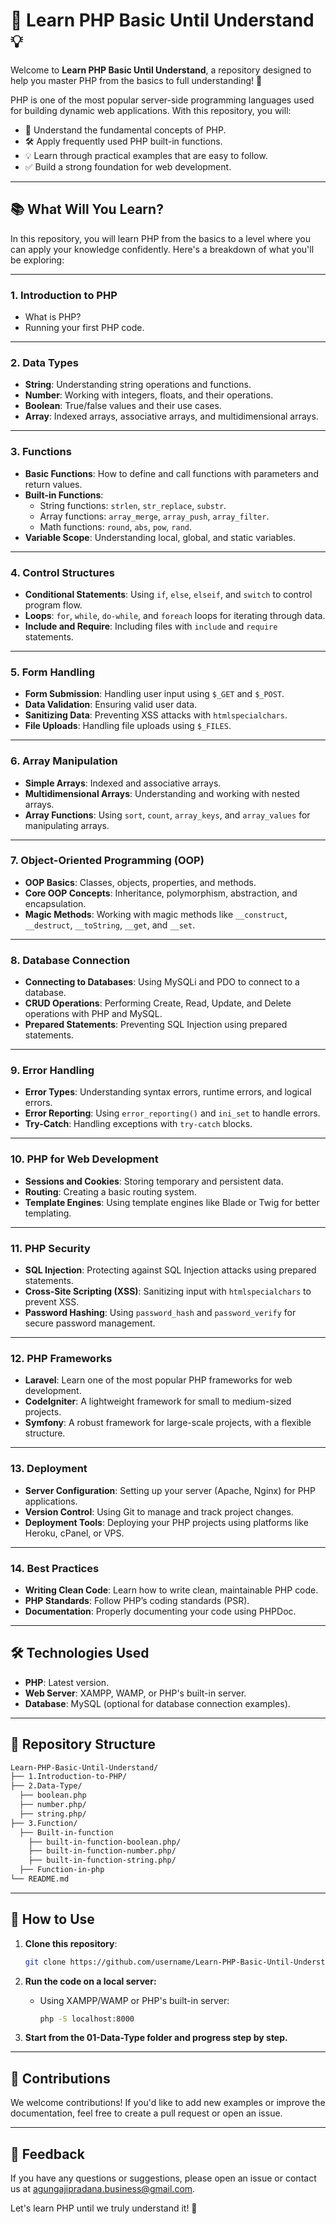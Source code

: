 # 🚀 Learn PHP Basic Until Understand 💡

Welcome to **Learn PHP Basic Until Understand**, a repository designed to help you master PHP from the basics to full understanding! 🎯

PHP is one of the most popular server-side programming languages used for building dynamic web applications. With this repository, you will:

- 📖 Understand the fundamental concepts of PHP.
- 🛠️ Apply frequently used PHP built-in functions.
- 💡 Learn through practical examples that are easy to follow.
- ✅ Build a strong foundation for web development.

---

## 📚 What Will You Learn?

In this repository, you will learn PHP from the basics to a level where you can apply your knowledge confidently. Here's a breakdown of what you'll be exploring:

---

### 1. **Introduction to PHP**

- What is PHP?
- Running your first PHP code.

---

### 2. **Data Types**

- **String**: Understanding string operations and functions.
- **Number**: Working with integers, floats, and their operations.
- **Boolean**: True/false values and their use cases.
- **Array**: Indexed arrays, associative arrays, and multidimensional arrays.

---

### 3. **Functions**

- **Basic Functions**: How to define and call functions with parameters and return values.
- **Built-in Functions**:
  - String functions: `strlen`, `str_replace`, `substr`.
  - Array functions: `array_merge`, `array_push`, `array_filter`.
  - Math functions: `round`, `abs`, `pow`, `rand`.
- **Variable Scope**: Understanding local, global, and static variables.

---

### 4. **Control Structures**

- **Conditional Statements**: Using `if`, `else`, `elseif`, and `switch` to control program flow.
- **Loops**: `for`, `while`, `do-while`, and `foreach` loops for iterating through data.
- **Include and Require**: Including files with `include` and `require` statements.

---

### 5. **Form Handling**

- **Form Submission**: Handling user input using `$_GET` and `$_POST`.
- **Data Validation**: Ensuring valid user data.
- **Sanitizing Data**: Preventing XSS attacks with `htmlspecialchars`.
- **File Uploads**: Handling file uploads using `$_FILES`.

---

### 6. **Array Manipulation**

- **Simple Arrays**: Indexed and associative arrays.
- **Multidimensional Arrays**: Understanding and working with nested arrays.
- **Array Functions**: Using `sort`, `count`, `array_keys`, and `array_values` for manipulating arrays.

---

### 7. **Object-Oriented Programming (OOP)**

- **OOP Basics**: Classes, objects, properties, and methods.
- **Core OOP Concepts**: Inheritance, polymorphism, abstraction, and encapsulation.
- **Magic Methods**: Working with magic methods like `__construct`, `__destruct`, `__toString`, `__get`, and `__set`.

---

### 8. **Database Connection**

- **Connecting to Databases**: Using MySQLi and PDO to connect to a database.
- **CRUD Operations**: Performing Create, Read, Update, and Delete operations with PHP and MySQL.
- **Prepared Statements**: Preventing SQL Injection using prepared statements.

---

### 9. **Error Handling**

- **Error Types**: Understanding syntax errors, runtime errors, and logical errors.
- **Error Reporting**: Using `error_reporting()` and `ini_set` to handle errors.
- **Try-Catch**: Handling exceptions with `try-catch` blocks.

---

### 10. **PHP for Web Development**

- **Sessions and Cookies**: Storing temporary and persistent data.
- **Routing**: Creating a basic routing system.
- **Template Engines**: Using template engines like Blade or Twig for better templating.

---

### 11. **PHP Security**

- **SQL Injection**: Protecting against SQL Injection attacks using prepared statements.
- **Cross-Site Scripting (XSS)**: Sanitizing input with `htmlspecialchars` to prevent XSS.
- **Password Hashing**: Using `password_hash` and `password_verify` for secure password management.

---

### 12. **PHP Frameworks**

- **Laravel**: Learn one of the most popular PHP frameworks for web development.
- **CodeIgniter**: A lightweight framework for small to medium-sized projects.
- **Symfony**: A robust framework for large-scale projects, with a flexible structure.

---

### 13. **Deployment**

- **Server Configuration**: Setting up your server (Apache, Nginx) for PHP applications.
- **Version Control**: Using Git to manage and track project changes.
- **Deployment Tools**: Deploying your PHP projects using platforms like Heroku, cPanel, or VPS.

---

### 14. **Best Practices**

- **Writing Clean Code**: Learn how to write clean, maintainable PHP code.
- **PHP Standards**: Follow PHP’s coding standards (PSR).
- **Documentation**: Properly documenting your code using PHPDoc.

---

## 🛠️ Technologies Used

- **PHP**: Latest version.
- **Web Server**: XAMPP, WAMP, or PHP's built-in server.
- **Database**: MySQL (optional for database connection examples).

---

## 📂 Repository Structure

```bash
Learn-PHP-Basic-Until-Understand/
├── 1.Introduction-to-PHP/
├── 2.Data-Type/
  ├── boolean.php
  ├── number.php/
  ├── string.php/
├── 3.Function/
  ├── Built-in-function
    ├── built-in-function-boolean.php/
    ├── built-in-function-number.php/
    ├── built-in-function-string.php/
  ├── Function-in-php
└── README.md
```

---

## 📖 How to Use

1. **Clone this repository**:

   ```bash
   git clone https://github.com/username/Learn-PHP-Basic-Until-Understand.git
   ```

2. **Run the code on a local server:**

   - Using XAMPP/WAMP or PHP's built-in server:

     ```bash
     php -S localhost:8000
     ```

3. **Start from the 01-Data-Type folder and progress step by step.**

---

## 🤝 Contributions

We welcome contributions! If you'd like to add new examples or improve the documentation, feel free to create a pull request or open an issue.

---

## 💬 Feedback

If you have any questions or suggestions, please open an issue or contact us at agungajipradana.business@gmail.com.

Let's learn PHP until we truly understand it! 🎉
